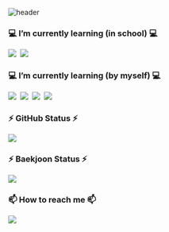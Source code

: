 ![header](https://capsule-render.vercel.app/api?type=waving&color=auto&height=300&section=header&text=Lee%20SeungMin&fontSize=90)


<h3 align="left">💻 I’m currently learning (in school) 💻</h3>
<p align="left">
  <img src="https://img.shields.io/badge/C++-00599C?style=flat&logo=c%2B%2B&logoColor=white"/></a>&nbsp
  <img src="https://img.shields.io/badge/Python-3776AB?style=flat&logo=Python&logoColor=white"/></a>&nbsp
</p>

<h3 align="left">💻 I’m currently learning (by myself) 💻</h3>
<p align="left">
  <img src="https://img.shields.io/badge/Unity-FFFFFF?style=flat&logo=Unity&logoColor=black"/></a>&nbsp
  <img src="https://img.shields.io/badge/Unreal-0E1128?style=flat&logo=Unreal Engine&logoColor=white"/></a>&nbsp
  <img src="https://img.shields.io/badge/Kotlin-3DDC84?style=flat&logo=Kotlin&logoColor=blueviolet"/></a>&nbsp
  <img src="https://img.shields.io/badge/CSharp-239120?style=flat&logo=Kotlin&logoColor=blueviolet"/></a>&nbsp
</p>

<h3 align="left">⚡ GitHub Status ⚡</h3>
<p align="left">
  <img src="https://github-readme-stats.vercel.app/api?username=seungmin8606&show_icons=true&theme=tokyonight&icon_color=AA0017">
</p>

<h3 align="left">⚡ Baekjoon Status ⚡</h3>
<p align="left">
  <img src="http://mazassumnida.wtf/api/v2/generate_badge?boj=lsm8606">
</p>

<h3 align="left">📫 How to reach me 📫</h3>
<p align="left">
  <img src="https://img.shields.io/badge/lsm8606@hufs.ac.kr-EA4335?style=flat&logo=Gmail&logoColor=white"/>&nbsp
</p>
